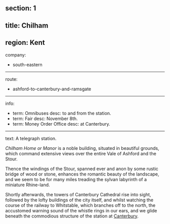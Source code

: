 section: 1
----
title: Chilham
----
region: Kent
----
company:
- south-eastern
----
route:
- ashford-to-canterbury-and-ramsgate
----
info:
- term: Omnibuses
  desc: to and from the station.
- term: Fair
  desc: November 8th.
- term: Money Order Office
  desc: at Canterbury.
----
text: A telegraph station.

*Chilham Home or Manor* is a noble building, situated in beautiful grounds, which command extensive views over the entire Vale of Ashford and the Stour.

Thence the windings of the Stour, spanned ever and anon by some rustic bridge of wood or stone, enhances the romantic beauty of the landscape, and we seem to be for many miles treading the sylvan labyrinth of a miniature Rhine-land.

Shortly afterwards, the towers of Canterbury Cathedral rise into sight, followed by the lofty buildings of the city itself, and whilst watching the course of the railway to Whitstable, which branches off to the north, the accustomed warning sound of the whistle rings in our ears, and we glide beneath the commodious structure of the station at [Canterbury](/stations/canterbury).
